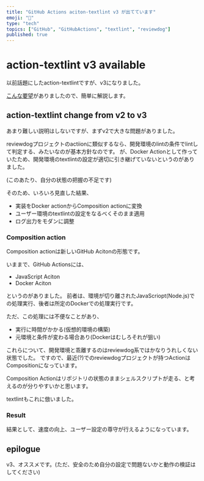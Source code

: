 ```yaml
---
title: "GitHub Actions aciton-textlint v3 が出てています"
emoji: "🐶"
type: "tech"
topics: ["GitHub", "GitHubActions", "textlint", "reviewdog"]
published: true
---
```

# action-textlint v3 available

以前話題にしたaction-textlintですが、v3になりました。

[こんな要望](https://zenn.dev/serima/articles/4dac7baf0b9377b0b58b#comment-a9468b580bdbf3)がありましたので、簡単に解説します。

## action-textlint change from v2 to v3

あまり難しい説明はしないですが、まずv2で大きな問題がありました。

reviewdogプロジェクトのactiionに類似するなら、開発環境のlintの条件でlintして判定する、みたいなのが基本方針なのです。
が、Docker Actionとして作っていたため、開発環境のtextlintの設定が適切に引き継げていないというのがありました。

(このあたり、自分の状態の把握の不足です)

そのため、いろいろ見直した結果、

- 実装をDocker actionからComposition actionに変換
- ユーザー環境のtextlintの設定をなるべくそのまま適用
- ログ出力をモダンに調整

### Composition action

Composition actionは新しいGitHub Acitonの形態です。

いままで、GitHub Actionsには、

- JavaScript Aciton
- Docker Aciton
 
というのがありました。
前者は、環境が切り離されたJavaScriopt(Node.js)での処理実行、後者は所定のDockerでの処理実行です。

ただ、この処理には不便なことがあり、

- 実行に時間がかかる(仮想的環境の構築)
- 元環境と条件が変わる場合あり(Dockerはむしろそれが狙い)

これらについて、開発環境と乖離するのはreviewdog系ではかなりうれしくない状態でした。
ですので、最近(?)でのreviewdogプロジェクトが持つActionはCompositionになっています。

Composition Actionはリポジトリの状態のままシェルスクリプトが走る、と考えるのが分りやすいかと思います。

textlintもこれに倣いました。

### Result

結果として、速度の向上、ユーザー設定の尊守が行えるようになっています。

## epilogue

v3、オススメです。(ただ、安全のため自分の設定で問題ないかと動作の検証はしてください)

